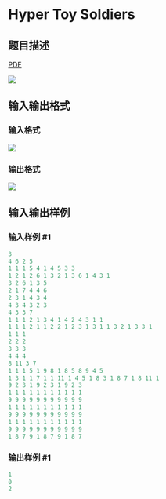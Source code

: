 # Hyper Toy Soldiers

## 题目描述

[problemUrl]: https://uva.onlinejudge.org/index.php?option=com_onlinejudge&Itemid=8&category=16&page=show_problem&problem=1359

[PDF](https://uva.onlinejudge.org/external/104/p10418.pdf)

![](https://cdn.luogu.com.cn/upload/vjudge_pic/UVA10418/3400fe41a2943d61a9447e939d4723ec47023cc5.png)

## 输入输出格式

### 输入格式

![](https://cdn.luogu.com.cn/upload/vjudge_pic/UVA10418/b98f25633acbb140e539ed12e80474f28ba896fa.png)

### 输出格式

![](https://cdn.luogu.com.cn/upload/vjudge_pic/UVA10418/a88e756447885135e401ed8cbb00503c8e9571c9.png)

## 输入输出样例

### 输入样例 #1

```cpp
3
4 6 2 5
1 1 1 5 4 1 4 5 3 3
1 2 1 2 6 1 3 2 1 3 6 1 4 3 1
3 2 6 1 3 5
2 1 7 4 4 6
2 3 1 4 3 4
4 3 4 3 2 3
4 3 3 7
1 1 1 2 1 3 4 1 4 2 4 3 1 1
1 1 1 2 1 1 2 2 1 2 3 1 3 1 1 3 2 1 3 3 1
1 1 1
2 2 2
3 3 3
4 4 4
8 11 3 7
1 1 1 5 1 9 8 1 8 5 8 9 4 5
1 3 1 1 7 1 1 11 1 4 5 1 8 3 1 8 7 1 8 11 1
9 2 3 1 9 2 3 1 9 2 3
1 1 1 1 1 1 1 1 1 1 1
9 9 9 9 9 9 9 9 9 9 9
1 1 1 1 1 1 1 1 1 1 1
9 9 9 9 9 9 9 9 9 9 9
1 1 1 1 1 1 1 1 1 1 1
9 9 9 9 9 9 9 9 9 9 9
1 8 7 9 1 8 7 9 1 8 7
```


### 输出样例 #1

```cpp
1
0
2
```


